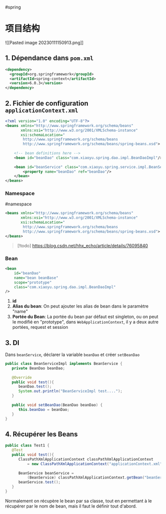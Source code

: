 #spring

# 项目结构

![[Pasted image 20230111150913.png]]

## 1. Dépendance dans `pom.xml`

```xml
<dependency>  
  <groupId>org.springframework</groupId>  
  <artifactId>spring-context</artifactId>  
  <version>6.0.3</version>  
</dependency>
```

## 2. Fichier de configuration `applicationContext.xml`

```xml
<?xml version="1.0" encoding="UTF-8"?>  
<beans xmlns="http://www.springframework.org/schema/beans"  
       xmlns:xsi="http://www.w3.org/2001/XMLSchema-instance"  
       xsi:schemaLocation="  
        http://www.springframework.org/schema/beans 
        http://www.springframework.org/schema/beans/spring-beans.xsd">  
  
    <!-- bean definitions here -->  
	<bean id="beanDao" class="com.xiaoyu.spring.dao.impl.BeanDaoImpl"/>  
	  
	<bean id="beanService" class="com.xiaoyu.spring.service.impl.BeanServiceImpl">  
	    <property name="beanDao" ref="beanDao"/>  
	</bean>
</beans>
```

### Namespace
#namespace

```xml
<beans xmlns="http://www.springframework.org/schema/beans"  
       xmlns:xsi="http://www.w3.org/2001/XMLSchema-instance"  
       xsi:schemaLocation="  
        http://www.springframework.org/schema/beans        
        http://www.springframework.org/schema/beans/spring-beans.xsd">
</beans>
```

> [!todo] 
> https://blog.csdn.net/hhx_echo/article/details/76095840 

### Bean

```xml
<bean 
	id="beanDao" 
	name="bean beanBase" 
	scope="prototype" 
	class="com.xiaoyu.spring.dao.impl.BeanDaoImpl"
/>
```

1. **id**
2. **Alias du bean**: On peut ajouter les alias de bean dans le paramètre "name"
3. **Portée du Bean**: La portée du bean par défaut est singleton, ou on peut le modifié en "prototype", dans `WebApplicationContext`, il y a deux autre portées, request et session

## 3. DI

Dans `beanService`, déclarer la variable `beanDao` et créer `setBeanDao`

```Java
public class BeanServiceImpl implements BeanService {  
   private BeanDao beanDao;  
  
   @Override  
   public void test(){  
      beanDao.test();  
      System.out.println("BeanServiceImpl test....");  
   }  
  
   public void setBeanDao(BeanDao beanDao) {  
      this.beanDao = beanDao;  
   }  
}
```

## 4. Récupérer les Beans

```Java
public class Test1 {  
   @Test  
   public void test(){  
      ClassPathXmlApplicationContext classPathXmlApplicationContext 
	      = new ClassPathXmlApplicationContext("applicationContext.xml");  
  
      BeanService beanService =
	      (BeanService) classPathXmlApplicationContext.getBean("beanService");  
      beanService.test();  
   }  
}
```

Normalement on récupère le bean par sa classe, tout en permettant à le récupérer par le nom de bean, mais il faut le définir tout d'abord.
